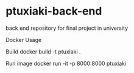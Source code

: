 # ptuxiaki-back-end
back end repository for final project in university

Docker Usage

Build
docker build -t ptuxiaki .

Run image
docker run -it -p 8000:8000 ptuxiaki
